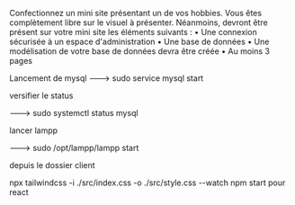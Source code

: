 Confectionnez un mini site présentant un de vos hobbies. Vous êtes complètement libre sur le
visuel à présenter. Néanmoins, devront être présent sur votre mini site les éléments suivants :
• Une connexion sécurisée à un espace d'administration
• Une base de données
• Une modélisation de votre base de données devra être créée
• Au moins 3 pages


Lancement de mysql 
 --->   sudo service mysql start


versifier le status 

 ---> sudo systemctl status mysql


lancer lampp 

 ---> sudo /opt/lampp/lampp start



depuis le dossier client 

npx tailwindcss -i ./src/index.css -o ./src/style.css --watch
npm start pour react